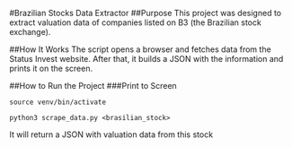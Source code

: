 #Brazilian Stocks Data Extractor
##Purpose
This project was designed to extract valuation data of companies listed on B3 (the Brazilian stock exchange).

##How It Works
The script opens a browser and fetches data from the Status Invest website. After that, it builds a JSON with the information and prints it on the screen.

##How to Run the Project
###Print to Screen

`source venv/bin/activate`

`python3 scrape_data.py <brasilian_stock>`

It will return a JSON with valuation data from this stock

